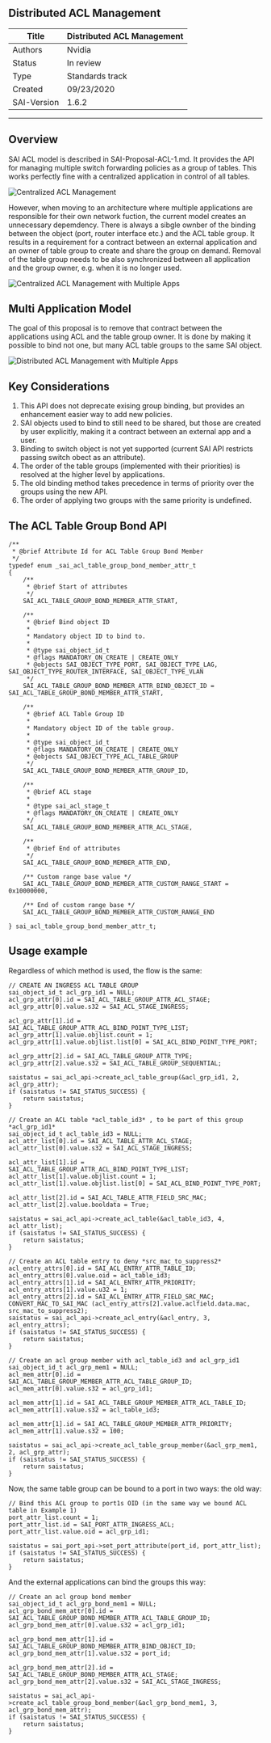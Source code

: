 Distributed ACL Management
-------------------------------------------------------------------------------
 Title       | Distributed ACL Management
-------------|-----------------------------------------------------------------
 Authors     | Nvidia
 Status      | In review
 Type        | Standards track
 Created     | 09/23/2020
 SAI-Version | 1.6.2
-------------------------------------------------------------------------------

## Overview
SAI ACL model is described in SAI-Proposal-ACL-1.md.
It provides the API for managing multiple switch forwarding policies as a group of tables.
This works perfectly fine with a centralized application in control of all tables.

![Centralized ACL Management](figures/Distributed_ACL_1.png)

However, when moving to an architecture where multiple applications are responsible for their own network fuction, the current model creates an unnecessary depemdency.
There is always a sibgle ownber of the binding between the object (port, router interface etc.) and the ACL table group.
It results in a requirement for a contract between an external application and an owner of table group to create and share the group on demand.
Removal of the table group needs to be also synchronized between all application and the group owner, e.g. when it is no longer used.

![Centralized ACL Management with Multiple Apps](figures/Distributed_ACL_2.png)

## Multi Application Model

The goal of this proposal is to remove that contract between the applications using ACL and the table group owner.
It is done by making it possible to bind not one, but many ACL table groups to the same SAI object.

![Distributed ACL Management with Multiple Apps](figures/Distributed_ACL_3.png)

## Key Considerations

1. This API does not deprecate exising group binding, but provides an enhancement easier way to add new policies.
2. SAI objects used to bind to still need to be shared, but those are created by user explicitly, making it a contract between an external app and a user.
3. Binding to switch object is not yet supported (current SAI API restricts passing switch obect as an attribute).
4. The order of the table groups (implemented with their priorities) is resolved at the higher level by applications.
5. The old binding method takes precedence in terms of priority over the groups using the new API.
6. The order of applying two groups with the same priority is undefined.

## The ACL Table Group Bond API

    /**
     * @brief Attribute Id for ACL Table Group Bond Member
     */
    typedef enum _sai_acl_table_group_bond_member_attr_t
    {
        /**
         * @brief Start of attributes
         */
        SAI_ACL_TABLE_GROUP_BOND_MEMBER_ATTR_START,

        /**
         * @brief Bind object ID
         *
         * Mandatory object ID to bind to.
         *
         * @type sai_object_id_t
         * @flags MANDATORY_ON_CREATE | CREATE_ONLY
         * @objects SAI_OBJECT_TYPE_PORT, SAI_OBJECT_TYPE_LAG, SAI_OBJECT_TYPE_ROUTER_INTERFACE, SAI_OBJECT_TYPE_VLAN
         */
        SAI_ACL_TABLE_GROUP_BOND_MEMBER_ATTR_BIND_OBJECT_ID = SAI_ACL_TABLE_GROUP_BOND_MEMBER_ATTR_START,

        /**
         * @brief ACL Table Group ID
         *
         * Mandatory object ID of the table group.
         *
         * @type sai_object_id_t
         * @flags MANDATORY_ON_CREATE | CREATE_ONLY
         * @objects SAI_OBJECT_TYPE_ACL_TABLE_GROUP
         */
        SAI_ACL_TABLE_GROUP_BOND_MEMBER_ATTR_GROUP_ID,

        /**
         * @brief ACL stage
         *
         * @type sai_acl_stage_t
         * @flags MANDATORY_ON_CREATE | CREATE_ONLY
         */
        SAI_ACL_TABLE_GROUP_BOND_MEMBER_ATTR_ACL_STAGE,

        /**
         * @brief End of attributes
         */
        SAI_ACL_TABLE_GROUP_BOND_MEMBER_ATTR_END,

        /** Custom range base value */
        SAI_ACL_TABLE_GROUP_BOND_MEMBER_ATTR_CUSTOM_RANGE_START = 0x10000000,

        /** End of custom range base */
        SAI_ACL_TABLE_GROUP_BOND_MEMBER_ATTR_CUSTOM_RANGE_END

    } sai_acl_table_group_bond_member_attr_t;

## Usage example

Regardless of which method is used, the flow is the same:


    // CREATE AN INGRESS ACL TABLE GROUP
    sai_object_id_t acl_grp_id1 = NULL;
    acl_grp_attr[0].id = SAI_ACL_TABLE_GROUP_ATTR_ACL_STAGE;
    acl_grp_attr[0].value.s32 = SAI_ACL_STAGE_INGRESS;

    acl_grp_attr[1].id = SAI_ACL_TABLE_GROUP_ATTR_ACL_BIND_POINT_TYPE_LIST;
    acl_grp_attr[1].value.objlist.count = 1;
    acl_grp_attr[1].value.objlist.list[0] = SAI_ACL_BIND_POINT_TYPE_PORT;

    acl_grp_attr[2].id = SAI_ACL_TABLE_GROUP_ATTR_TYPE;
    acl_grp_attr[2].value.s32 = SAI_ACL_TABLE_GROUP_SEQUENTIAL;

    saistatus = sai_acl_api->create_acl_table_group(&acl_grp_id1, 2, acl_grp_attr);
    if (saistatus != SAI_STATUS_SUCCESS) {
        return saistatus;
    }

    // Create an ACL table *acl_table_id3* , to be part of this group *acl_grp_id1*
    sai_object_id_t acl_table_id3 = NULL;
    acl_attr_list[0].id = SAI_ACL_TABLE_ATTR_ACL_STAGE;
    acl_attr_list[0].value.s32 = SAI_ACL_STAGE_INGRESS;

    acl_attr_list[1].id = SAI_ACL_TABLE_GROUP_ATTR_ACL_BIND_POINT_TYPE_LIST;
    acl_attr_list[1].value.objlist.count = 1;
    acl_attr_list[1].value.objlist.list[0] = SAI_ACL_BIND_POINT_TYPE_PORT;

    acl_attr_list[2].id = SAI_ACL_TABLE_ATTR_FIELD_SRC_MAC;
    acl_attr_list[2].value.booldata = True;

    saistatus = sai_acl_api->create_acl_table(&acl_table_id3, 4, acl_attr_list);
    if (saistatus != SAI_STATUS_SUCCESS) {
        return saistatus;
    }
   
    // Create an ACL table entry to deny *src_mac_to_suppress2*
    acl_entry_attrs[0].id = SAI_ACL_ENTRY_ATTR_TABLE_ID;
    acl_entry_attrs[0].value.oid = acl_table_id3;
    acl_entry_attrs[1].id = SAI_ACL_ENTRY_ATTR_PRIORITY;
    acl_entry_attrs[1].value.u32 = 1;
    acl_entry_attrs[2].id = SAI_ACL_ENTRY_ATTR_FIELD_SRC_MAC;
    CONVERT_MAC_TO_SAI_MAC (acl_entry_attrs[2].value.aclfield.data.mac, src_mac_to_suppress2);
    saistatus = sai_acl_api->create_acl_entry(&acl_entry, 3, acl_entry_attrs);
    if (saistatus != SAI_STATUS_SUCCESS) {
        return saistatus;
    }
  
    // Create an acl group member with acl_table_id3 and acl_grp_id1
    sai_object_id_t acl_grp_mem1 = NULL;
    acl_mem_attr[0].id = SAI_ACL_TABLE_GROUP_MEMBER_ATTR_ACL_TABLE_GROUP_ID;
    acl_mem_attr[0].value.s32 = acl_grp_id1;

    acl_mem_attr[1].id = SAI_ACL_TABLE_GROUP_MEMBER_ATTR_ACL_TABLE_ID;
    acl_mem_attr[1].value.s32 = acl_table_id3;

    acl_mem_attr[1].id = SAI_ACL_TABLE_GROUP_MEMBER_ATTR_PRIORITY;
    acl_mem_attr[1].value.s32 = 100;

    saistatus = sai_acl_api->create_acl_table_group_member(&acl_grp_mem1, 2, acl_grp_attr);
    if (saistatus != SAI_STATUS_SUCCESS) {
        return saistatus;
    }

Now, the same table group can be bound to a port in two ways: the old way:
    
    // Bind this ACL group to port1s OID (in the same way we bound ACL table in Example 1)
    port_attr_list.count = 1;
    port_attr_list.id = SAI_PORT_ATTR_INGRESS_ACL;
    port_attr_list.value.oid = acl_grp_id1;
    
    saistatus = sai_port_api->set_port_attribute(port_id, port_attr_list);
    if (saistatus != SAI_STATUS_SUCCESS) {
        return saistatus;
    }

And the external applications can bind the groups this way:

    // Create an acl group bond member
    sai_object_id_t acl_grp_bond_mem1 = NULL;
    acl_grp_bond_mem_attr[0].id = SAI_ACL_TABLE_GROUP_BOND_MEMBER_ATTR_ACL_TABLE_GROUP_ID;
    acl_grp_bond_mem_attr[0].value.s32 = acl_grp_id1;
    
    acl_grp_bond_mem_attr[1].id = SAI_ACL_TABLE_GROUP_BOND_MEMBER_ATTR_BIND_OBJECT_ID;
    acl_grp_bond_mem_attr[1].value.s32 = port_id;
    
    acl_grp_bond_mem_attr[2].id = SAI_ACL_TABLE_GROUP_BOND_MEMBER_ATTR_ACL_STAGE;
    acl_grp_bond_mem_attr[2].value.s32 = SAI_ACL_STAGE_INGRESS;
    
    saistatus = sai_acl_api->create_acl_table_group_bond_member(&acl_grp_bond_mem1, 3, acl_grp_bond_mem_attr);
    if (saistatus != SAI_STATUS_SUCCESS) {
        return saistatus;
    }
